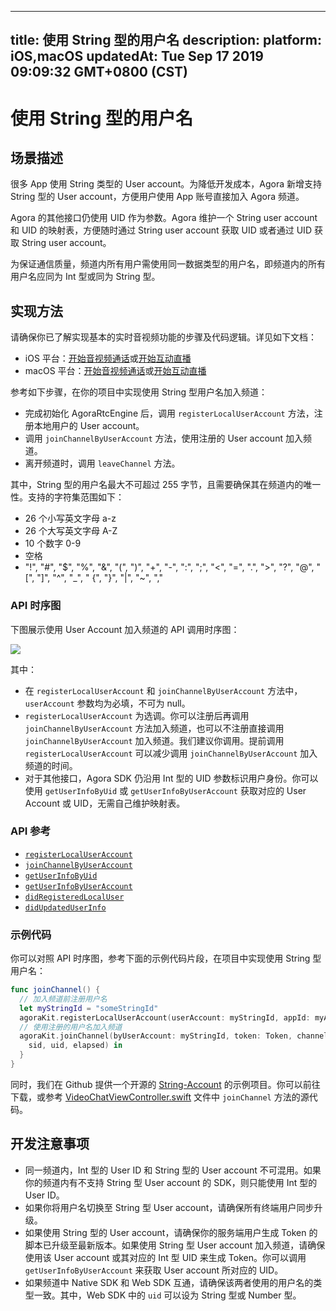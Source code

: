 
---
title: 使用 String 型的用户名
description: 
platform: iOS,macOS
updatedAt: Tue Sep 17 2019 09:09:32 GMT+0800 (CST)
---
# 使用 String 型的用户名
## 场景描述

很多 App 使用 String 类型的 User account。为降低开发成本，Agora 新增支持 String 型的 User account，方便用户使用 App 账号直接加入 Agora 频道。

Agora 的其他接口仍使用 UID 作为参数。Agora 维护一个 String user account 和 UID 的映射表，方便随时通过 String user account 获取 UID 或者通过 UID 获取 String user account。

为保证通信质量，频道内所有用户需使用同一数据类型的用户名，即频道内的所有用户名应同为 Int 型或同为 String 型。

## 实现方法

请确保你已了解实现基本的实时音视频功能的步骤及代码逻辑。详见如下文档：
- iOS 平台：[开始音视频通话](../../cn/Voice/start_call_ios.md)或[开始互动直播](../../cn/Voice/start_live_ios.md)
- macOS 平台：[开始音视频通话](../../cn/Voice/start_call_mac.md)或[开始互动直播](../../cn/Voice/start_live_mac.md)

参考如下步骤，在你的项目中实现使用 String 型用户名加入频道：

- 完成初始化 AgoraRtcEngine 后，调用 `registerLocalUserAccount` 方法，注册本地用户的 User account。
- 调用 `joinChannelByUserAccount` 方法，使用注册的 User account 加入频道。
- 离开频道时，调用 `leaveChannel` 方法。

其中，String 型的用户名最大不可超过 255 字节，且需要确保其在频道内的唯一性。支持的字符集范围如下：

- 26 个小写英文字母 a-z
- 26 个大写英文字母 A-Z
- 10 个数字 0-9
- 空格
- "!", "#", "$", "%", "&", "(", ")", "+", "-", ":", ";", "<", "=", ".", ">", "?", "@", "[", "]", "^", "_", " {", "}", "|", "~", ","

### API 时序图

下图展示使用 User Account 加入频道的 API 调用时序图：

![](https://web-cdn.agora.io/docs-files/1568710919474)

其中：

- 在 `registerLocalUserAccount` 和 `joinChannelByUserAccount` 方法中，`userAccount` 参数均为必填，不可为 null。
- `registerLocalUserAccount` 为选调。你可以注册后再调用 `joinChannelByUserAccount` 方法加入频道，也可以不注册直接调用 `joinChannelByUserAccount` 加入频道。我们建议你调用。提前调用 `registerLocalUserAccount` 可以减少调用 `joinChannelByUserAccount` 加入频道的时间。
- 对于其他接口，Agora SDK 仍沿用 Int 型的 UID 参数标识用户身份。你可以使用 `getUserInfoByUid` 或 `getUserInfoByUserAccount` 获取对应的 User Account 或 UID，无需自己维护映射表。

### API 参考

- [`registerLocalUserAccount`](https://docs.agora.io/cn/Voice/API%20Reference/oc/Classes/AgoraRtcEngineKit.html#//api/name/registerLocalUserAccount:appId:)
- [`joinChannelByUserAccount`](https://docs.agora.io/cn/Voice/API%20Reference/oc/Classes/AgoraRtcEngineKit.html#//api/name/joinChannelByUserAccount:token:channelId:joinSuccess:)
- [`getUserInfoByUid`](https://docs.agora.io/cn/Voice/API%20Reference/oc/Classes/AgoraRtcEngineKit.html#//api/name/getUserInfoByUid:withError:)
- [`getUserInfoByUserAccount`](https://docs.agora.io/cn/Voice/API%20Reference/oc/Classes/AgoraRtcEngineKit.html#//api/name/getUserInfoByUserAccount:withError:)
- [`didRegisteredLocalUser`](https://docs.agora.io/cn/Voice/API%20Reference/oc/Protocols/AgoraRtcEngineDelegate.html#//api/name/rtcEngine:didRegisteredLocalUser:withUid:)
- [`didUpdatedUserInfo`](https://docs.agora.io/cn/Voice/API%20Reference/oc/Protocols/AgoraRtcEngineDelegate.html#//api/name/rtcEngine:didUpdatedUserInfo:withUid:)

### 示例代码

你可以对照 API 时序图，参考下面的示例代码片段，在项目中实现使用 String 型用户名：

```swift
func joinChannel() {
  // 加入频道前注册用户名
  let myStringId = "someStringId"
  agoraKit.registerLocalUserAccount(userAccount: myStringId, appId: myAppId)
  // 使用注册的用户名加入频道
  agoraKit.joinChannel(byUserAccount: myStringId, token: Token, channelId: "demoChannel1") {
    sid, uid, elapsed) in
  }
}
```

同时，我们在 Github 提供一个开源的 [String-Account](https://github.com/AgoraIO/Advanced-Video/tree/master/String-Account) 的示例项目。你可以前往下载，或参考 [VideoChatViewController.swift](https://github.com/AgoraIO/Advanced-Video/blob/master/String-Account/Agora-String-Account-iOS-Swift/Agora%20iOS%20Tutorial/VideoChat/VideoChatViewController.swift) 文件中 `joinChannel` 方法的源代码。


## 开发注意事项

- 同一频道内，Int 型的 User ID 和 String 型的 User account 不可混用。如果你的频道内有不支持 String 型 User account 的 SDK，则只能使用 Int 型的 User ID。
- 如果你将用户名切换至 String 型 User account，请确保所有终端用户同步升级。
- 如果使用 String 型的 User account，请确保你的服务端用户生成 Token 的脚本已升级至最新版本。如果使用 String 型 User account 加入频道，请确保使用该 User account 或其对应的 Int 型 UID 来生成 Token。你可以调用 `getUserInfoByUserAccount` 来获取 User account 所对应的 UID。
- 如果频道中 Native SDK 和 Web SDK 互通，请确保该两者使用的用户名的类型一致。其中，Web SDK 中的 `uid` 可以设为 String 型或 Number 型。
